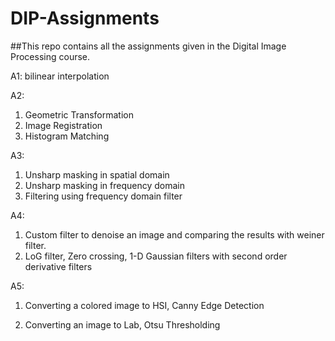 # DIP-Assignments

##This repo contains all the assignments given in the Digital Image Processing course.

A1: bilinear interpolation

A2:

1) Geometric Transformation
2) Image Registration
3) Histogram Matching

A3:

1) Unsharp masking in spatial domain
2) Unsharp masking in frequency domain
3) Filtering using frequency domain filter

A4: 

1) Custom filter to denoise an image and comparing the results with weiner filter.
2) LoG filter, Zero crossing, 1-D Gaussian filters with second order derivative filters

A5:

1) Converting a colored image to HSI, Canny Edge Detection

2) Converting an image to Lab, Otsu Thresholding
  
